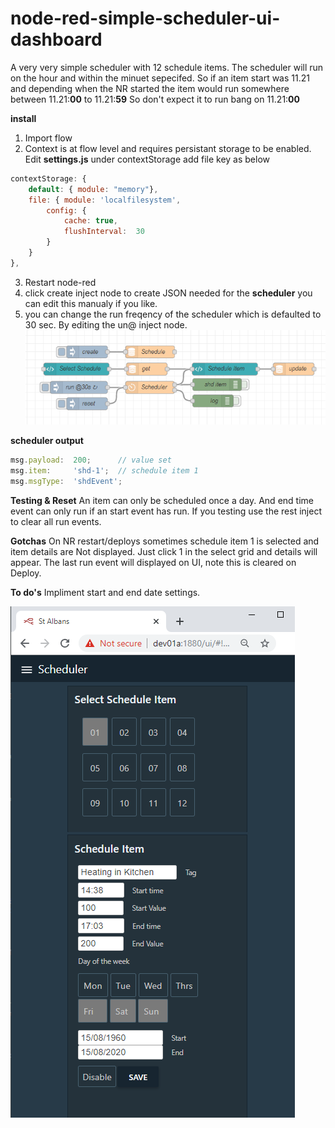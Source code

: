 # node-red-simple-scheduler-ui-dashboard

A very very simple scheduler with 12 schedule items.
The scheduler will run on the hour and within the minuet sepecifed.
So if an item start was 11.21 and depending when the NR started the item would run somewhere between 11.21:**00** to 11.21:**59**
So don't expect it to run bang on 11.21:**00**  

**install** 
1. Import flow
2. Context is at flow level and requires persistant storage to be enabled.
Edit **settings.js** under contextStorage add file key as below

```javascript
contextStorage: {
	default: { module: "memory"},
	file: { module: 'localfilesystem', 
		config: {
			cache: true,
			flushInterval:	30
		}
	}
},
```
3. Restart node-red
4. click create inject node to create JSON needed for the **scheduler** you can edit this manualy if you like.
5. you can change the run freqency of the scheduler which is defaulted to 30 sec. By editing the un@ inject node. 
![flow](https://raw.githubusercontent.com/industrialinternet/node-red-simple-scheduler-ui-dashboard/master/simple-shed-flow.png)

**scheduler output**
```javascript
msg.payload:  200;      // value set 
msg.item:     'shd-1';  // schedule item 1
msg.msgType:  'shdEvent';
```
**Testing & Reset**
An item can only be scheduled once a day.
And end time event can only run if an start event has run.
If you testing use the rest inject to clear all run events.

**Gotchas**
On NR restart/deploys sometimes schedule item 1 is selected and item details are Not displayed.
Just click 1 in the select grid and details will appear. 
The last run event will displayed on UI, note this is cleared on Deploy.

**To do's**
Impliment start and end date settings.

![UI](https://github.com/industrialinternet/node-red-simple-scheduler-ui-dashboard/blob/master/shed-ui.png?raw=true)
